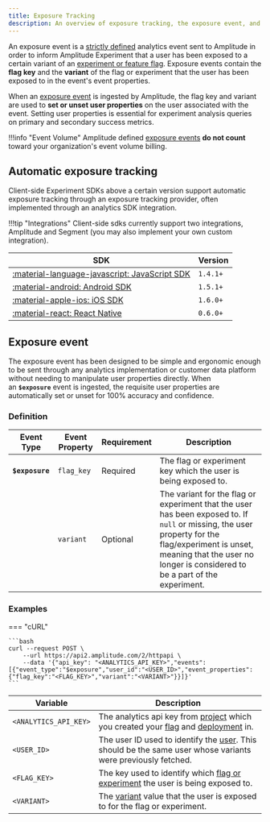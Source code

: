 ```yaml
---
title: Exposure Tracking
description: An overview of exposure tracking, the exposure event, and how to best track exposures within your system.
---
```


An exposure event is a [strictly defined](#exposure-event) analytics event sent to Amplitude in order to inform Amplitude Experiment that a user has been exposed to a certain variant of an [experiment or feature flag](./data-model.md#flags-and-experiments). Exposure events contain the **flag key** and the **variant** of the flag or experiment that the user has been exposed to in the event's event properties.

When an [exposure event](#exposure-event) is ingested by Amplitude, the flag key and variant are used to **set or unset user properties** on the user associated with the event. Setting user properties is essential for experiment analysis queries on primary and secondary success metrics.

!!!info "Event Volume"
    Amplitude defined [exposure events](#exposure-event) **do not count** toward your organization's event volume billing.

## Automatic exposure tracking

Client-side Experiment SDKs above a certain version support automatic exposure tracking through an exposure tracking provider, often implemented through an analytics SDK integration.

!!!tip "Integrations"
    Client-side sdks currently support two integrations, Amplitude and Segment (you may also implement your own custom integration).

| <div class='big-column'>SDK</div> | Version |
| --- | --- |
| [:material-language-javascript: JavaScript SDK](../sdks/javascript-sdk.md#integrations) | `1.4.1+` |
| [:material-android: Android SDK](../sdks/android-sdk.md#integrations) | `1.5.1+` |
| [:material-apple-ios: iOS SDK](../sdks/ios-sdk.md#integrations) | `1.6.0+` |
| [:material-react: React Native](../sdks/react-native-sdk.md#integrations) | `0.6.0+` |


## Exposure event

The exposure event has been designed to be simple and ergonomic enough to be sent through any analytics implementation or customer data platform without needing to manipulate user properties directly. When an **`$exposure`** event is ingested, the requisite user properties are automatically set or unset for 100% accuracy and confidence.

### Definition

| Event Type | <div class='big-column'>Event Property</div> | Requirement | Description |
| --- | --- | --- | --- |
| **`$exposure`** | `flag_key` | Required | The flag or experiment key which the user is being exposed to. |
| | `variant` | Optional | The variant for the flag or experiment that the user has been exposed to. If `null` or missing, the user property for the flag/experiment is unset, meaning that the user no longer is considered to be a part of the experiment. |

### Examples

=== "cURL"

    ```bash
    curl --request POST \
        --url https://api2.amplitude.com/2/httpapi \
        --data '{"api_key": "<ANALYTICS_API_KEY>","events":[{"event_type":"$exposure","user_id":"<USER_ID>","event_properties":{"flag_key":"<FLAG_KEY>","variant":"<VARIANT>"}}]}'
    ```

| <div class='big-column'>Variable</div> | Description |
| --- | --- |
| `<ANALYTICS_API_KEY>` | The analytics api key from [project](./data-model.md#projects) which you created your [flag](./data-model.md#flags-and-experiments) and [deployment](./data-model.md#deployments) in. |
| `<USER_ID>`| The user ID used to identify the [user](./data-model.md#users). This should be the same user whose variants were previously fetched. |
| `<FLAG_KEY>` | The key used to identify which [flag or experiment](./data-model.md#flags-and-experiments) the user is being exposed to. |
| `<VARIANT>` | The [variant](#variant) value that the user is exposed to for the flag or experiment. |
